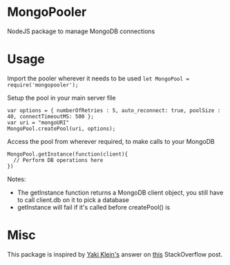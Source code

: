 # MongoPooler
NodeJS package to manage MongoDB connections

# Usage

Import the pooler wherever it needs to be used
```let MongoPool = require('mongopooler');```

Setup the pool in your main server file
```
var options = { numberOfRetries : 5, auto_reconnect: true, poolSize : 40, connectTimeoutMS: 500 };
var uri = "mongoURI"
MongoPool.createPool(uri, options);
```

Access the pool from wherever required, to make calls to your MongoDB
```
MongoPool.getInstance(function(client){
  // Perform DB operations here
})
```

Notes: 
- The getInstance function returns a MongoDB client object, you still have to call client.db on it to pick a database
- getInstance will fail if it's called before createPool() is

# Misc
This package is inspired by [Yaki Klein's](https://stackoverflow.com/users/2859248/yaki-klein) answer on [this](https://stackoverflow.com/questions/10656574/how-do-i-manage-mongodb-connections-in-a-node-js-web-application) StackOverflow post.


